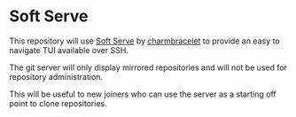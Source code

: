 # Soft Serve

This repository will use [Soft Serve](https://github.com/charmbracelet/soft-serve) by [charmbracelet](https://github.com/charmbracelet/) to provide an easy to navigate TUI available over SSH. 

The git server will only display mirrored repositories and will not be used for repository administration. 

This will be useful to new joiners who can use the server as a starting off point to clone repositories. 
